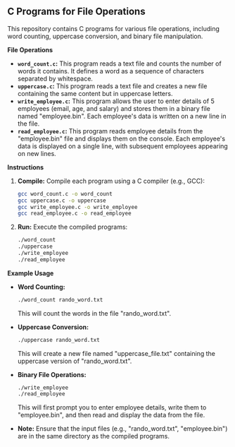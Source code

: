 ## C Programs for File Operations

This repository contains C programs for various file operations, including word counting, uppercase conversion, and binary file manipulation.

**File Operations**

- **`word_count.c`:** This program reads a text file and counts the number of words it contains. It defines a word as a sequence of characters separated by whitespace.
- **`uppercase.c`:** This program reads a text file and creates a new file containing the same content but in uppercase letters.
- **`write_employee.c`:** This program allows the user to enter details of 5 employees (email, age, and salary) and stores them in a binary file named "employee.bin". Each employee's data is written on a new line in the file.
- **`read_employee.c`:** This program reads employee details from the "employee.bin" file and displays them on the console. Each employee's data is displayed on a single line, with subsequent employees appearing on new lines.

**Instructions**

1. **Compile:** Compile each program using a C compiler (e.g., GCC):
   ```bash
   gcc word_count.c -o word_count
   gcc uppercase.c -o uppercase
   gcc write_employee.c -o write_employee
   gcc read_employee.c -o read_employee
   ```
2. **Run:** Execute the compiled programs:
   ```bash
   ./word_count
   ./uppercase
   ./write_employee
   ./read_employee
   ```


**Example Usage**

- **Word Counting:**
   ```bash
   ./word_count rando_word.txt 
   ```
   This will count the words in the file "rando_word.txt".
- **Uppercase Conversion:**
   ```bash
   ./uppercase rando_word.txt
   ```
   This will create a new file named "uppercase_file.txt" containing the uppercase version of "rando_word.txt".
- **Binary File Operations:**
   ```bash
   ./write_employee
   ./read_employee
   ```
   This will first prompt you to enter employee details, write them to "employee.bin", and then read and display the data from the file.

- **Note:**
    Ensure that the input files (e.g., "rando_word.txt", "employee.bin") are in the same directory as the compiled programs.
